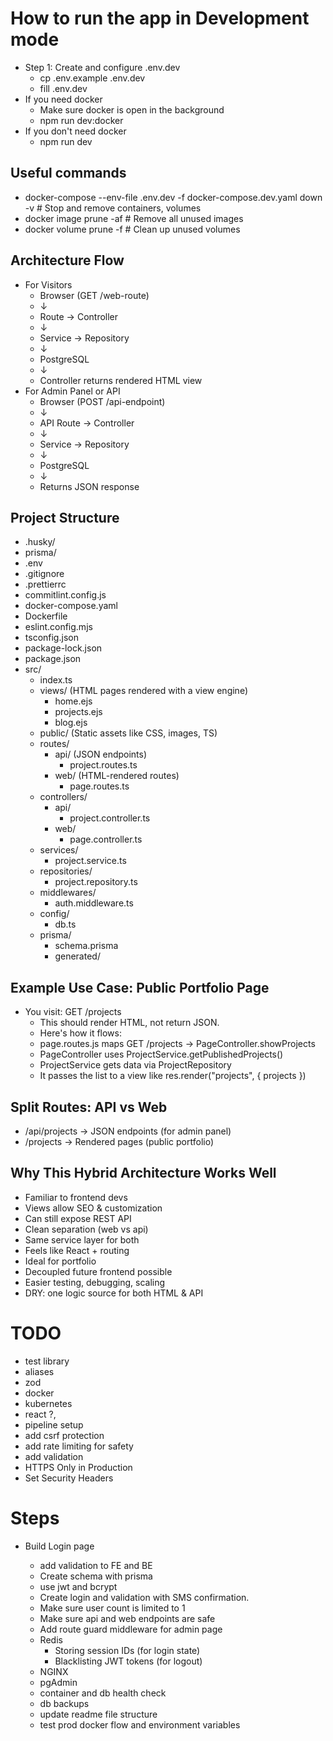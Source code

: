 # How to run the app in Development mode

- Step 1: Create and configure .env.dev
  - cp .env.example .env.dev
  - fill .env.dev
- If you need docker
  - Make sure docker is open in the background
  - npm run dev:docker
- If you don't need docker
  - npm run dev

## Useful commands

- docker-compose --env-file .env.dev -f docker-compose.dev.yaml down -v # Stop and remove containers, volumes
- docker image prune -af # Remove all unused images
- docker volume prune -f # Clean up unused volumes

## Architecture Flow

- For Visitors
  - Browser (GET /web-route)
  - ↓
  - Route → Controller
  - ↓
  - Service → Repository
  - ↓
  - PostgreSQL
  - ↓
  - Controller returns rendered HTML view
- For Admin Panel or API
  - Browser (POST /api-endpoint)
  - ↓
  - API Route → Controller
  - ↓
  - Service → Repository
  - ↓
  - PostgreSQL
  - ↓
  - Returns JSON response

## Project Structure

- .husky/
- prisma/
- .env
- .gitignore
- .prettierrc
- commitlint.config.js
- docker-compose.yaml
- Dockerfile
- eslint.config.mjs
- tsconfig.json
- package-lock.json
- package.json
- src/
  - index.ts
  - views/ (HTML pages rendered with a view engine)
    - home.ejs
    - projects.ejs
    - blog.ejs
  - public/ (Static assets like CSS, images, TS)
  - routes/
    - api/ (JSON endpoints)
      - project.routes.ts
    - web/ (HTML-rendered routes)
      - page.routes.ts
  - controllers/
    - api/
      - project.controller.ts
    - web/
      - page.controller.ts
  - services/
    - project.service.ts
  - repositories/
    - project.repository.ts
  - middlewares/
    - auth.middleware.ts
  - config/
    - db.ts
  - prisma/
    - schema.prisma
    - generated/

## Example Use Case: Public Portfolio Page

- You visit: GET /projects
  - This should render HTML, not return JSON.
  - Here's how it flows:
  - page.routes.js maps GET /projects → PageController.showProjects
  - PageController uses ProjectService.getPublishedProjects()
  - ProjectService gets data via ProjectRepository
  - It passes the list to a view like res.render("projects", { projects })

## Split Routes: API vs Web

- /api/projects → JSON endpoints (for admin panel)
- /projects → Rendered pages (public portfolio)

## Why This Hybrid Architecture Works Well

- Familiar to frontend devs
- Views allow SEO & customization
- Can still expose REST API
- Clean separation (web vs api)
- Same service layer for both
- Feels like React + routing
- Ideal for portfolio
- Decoupled future frontend possible
- Easier testing, debugging, scaling
- DRY: one logic source for both HTML & API

# TODO

- test library
- aliases
- zod
- docker
- kubernetes
- react ?,
- pipeline setup
- add csrf protection
- add rate limiting for safety
- add validation
- HTTPS Only in Production
- Set Security Headers

# Steps

- Build Login page

  - add validation to FE and BE
  - Create schema with prisma
  - use jwt and bcrypt
  - Create login and validation with SMS confirmation.
  - Make sure user count is limited to 1
  - Make sure api and web endpoints are safe
  - Add route guard middleware for admin page
  - Redis
    - Storing session IDs (for login state)
    - Blacklisting JWT tokens (for logout)
  - NGINX
  - pgAdmin
  - container and db health check
  - db backups
  - update readme file structure
  - test prod docker flow and environment variables
